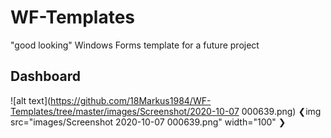 # WF-Templates

"good looking" Windows Forms template for a future project

## Dashboard
![alt text](https://github.com/18Markus1984/WF-Templates/tree/master/images/Screenshot/2020-10-07 000639.png)
❮img src="images/Screenshot 2020-10-07 000639.png" width="100" ❯
